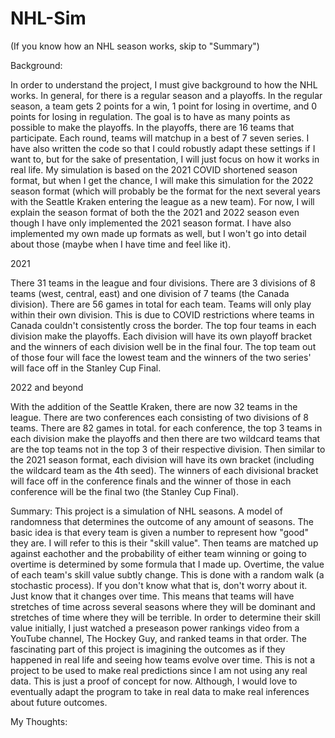 # NHL-Sim

(If you know how an NHL season works, skip to "Summary")

Background:

In order to understand the project, I must give background to how the NHL works. In general, for there is a regular season and a playoffs. In the regular season, a team gets 2 points for a win, 1 point for losing in overtime, and 0 points for losing in regulation. The goal is to have as many points as possible to make the playoffs. In the playoffs, there are 16 teams that participate. Each round, teams will matchup in a best of 7 seven series. I have also written the code so that I could robustly adapt these settings if I want to, but for the sake of presentation, I will just focus on how it works in real life. My simulation is based on the 2021 COVID shortened season format, but when I get the chance, I will make this simulation for the 2022 season format (which will probably be the format for the next several years with the Seattle Kraken entering the league as a new team). For now, I will explain the season format of both the the 2021 and 2022 season even though I have only implemented the 2021 season format. I have also implemented my own made up formats as well, but I won't go into detail about those (maybe when I have time and feel like it). 


  2021
  
There 31 teams in the league and four divisions. There are 3 divisions of 8 teams (west, central, east) and one division of 7 teams (the Canada division). There are 56 games in total for each team. Teams will only play within their own division. This is due to COVID restrictions where teams in Canada couldn't consistently cross the border. The top four teams in each division make the playoffs. Each division will have its own playoff bracket and the winners of each division well be in the final four. The top team out of those four will face the lowest team and the winners of the two series' will face off in the Stanley Cup Final.


  2022 and beyond
  
With the addition of the Seattle Kraken, there are now 32 teams in the league. There are two conferences each consisting of two divisions of 8 teams. There are 82 games in total. for each conference, the top 3 teams in each division make the playoffs and then there are two wildcard teams that are the top teams not in the top 3 of their respective division. Then similar to the 2021 season format, each division will have its own bracket (including the wildcard team as the 4th seed). The winners of each divisional bracket will face off in the conference finals and the winner of those in each conference will be the final two (the Stanley Cup Final).




Summary:
This project is a simulation of NHL seasons. A model of randomness that determines the outcome of any amount of seasons. The basic idea is that every team is given a number to represent how "good" they are. I will refer to this is their "skill value". Then teams are matched up against eachother and the probability of either team winning or going to overtime is determined by some formula that I made up. Overtime, the value of each team's skill value subtly change. This is done with a random walk (a stochastic process). If you don't know what that is, don't worry about it. Just know that it changes over time. This means that teams will have stretches of time across several seasons where they will be dominant and stretches of time where they will be terrible. In order to determine their skill value initially, I just watched a preseason power rankings video from a YouTube channel, The Hockey Guy, and ranked teams in that order. The fascinating part of this project is imagining the outcomes as if they happened in real life and seeing how teams evolve over time. This is not a project to be used to make real predictions since I am not using any real data. This is just a proof of concept for now. Although, I would love to eventually adapt the program to take in real data to make real inferences about future outcomes.



My Thoughts:

